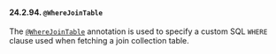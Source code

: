 #### 24.2.94. `@WhereJoinTable`

<div class="paragraph">

The [`@WhereJoinTable`](https://docs.jboss.org/hibernate/orm/5.2/javadocs/org/hibernate/annotations/WhereJoinTable.html) annotation is used to specify a custom SQL `WHERE` clause used when fetching a join collection table.

</div>
</div>
</div>
</div>
</div>
<div class="sect1">